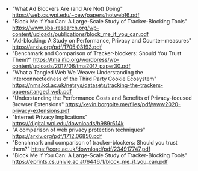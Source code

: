 * "What Ad Blockers Are (and Are Not) Doing" https://web.cs.wpi.edu/~cew/papers/hotweb16.pdf
* "Block Me If You Can: A Large-Scale Study of Tracker-Blocking Tools" https://www.sba-research.org/wp-content/uploads/publications/block_me_if_you_can.pdf
* "Ad-blocking: A Study on Performance, Privacy and Counter-measures" https://arxiv.org/pdf/1705.03193.pdf
* "Benchmark and Comparison of Tracker-blockers: Should You Trust Them?" https://tma.ifip.org/wordpress/wp-content/uploads/2017/06/tma2017_paper30.pdf
* "What a Tangled Web We Weave: Understanding the Interconnectedness of the Third Party Cookie Ecosystem" https://nms.kcl.ac.uk/netsys/datasets/tracking-the-trackers-papers/tanged_web.pdf
* "Understanding the Performance Costs and Benefits of Privacy-focused Browser Extensions" https://kevin.borgolte.me/files/pdf/www2020-privacy-extensions.pdf
* "Internet Privacy Implications" https://digital.wpi.edu/downloads/h989r614k
* "A comparison of web privacy protection techniques" https://arxiv.org/pdf/1712.06850.pdf
* "Benchmark and comparison of tracker-blockers: Should you trust them?" https://core.ac.uk/download/pdf/234917747.pdf
* "Block Me If You Can: A Large-Scale Study of Tracker-Blocking Tools" https://eprints.cs.univie.ac.at/6446/1/block_me_if_you_can.pdf

